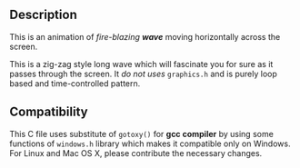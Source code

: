 ## Description
This is an animation of *fire-blazing __wave__* moving horizontally across the screen.

This is a zig-zag style long wave which will fascinate you for sure as it passes through the screen. It _do not uses_ ```graphics.h``` and is purely loop based and time-controlled pattern.

## Compatibility
This C file uses substitute of ```gotoxy()``` for **gcc compiler** by using some functions of ```windows.h``` library which makes it compatible only on Windows.
For Linux and Mac OS X, please contribute the necessary changes.
